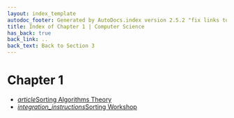 ```yaml
---
layout: index_template
autodoc_footer: Generated by AutoDocs.index version 2.5.2 "fix links to documents" ⓒ Starwort, 2020
title: Index of Chapter 1 | Computer Science
has_back: true
back_link: ..
back_text: Back to Section 3
---
```


# **Chapter 1**

- <a href='./sorting_algorithms_theory.html'><i title='MD file' class="material-icons">article</i>Sorting Algorithms Theory</a>
- <a href='./sorting_workshop.ipynb'><i title='IPYNB file' class="material-icons">integration_instructions</i>Sorting Workshop</a>
